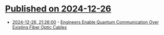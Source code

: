 # [Published on 2024-12-26](index.md)

* [2024-12-26, 21:26:00](https://soylentnews.org/article.pl?sid=24/12/26/1254218&from=rss) - [Engineers Enable Quantum Communication Over Existing Fiber Optic Cables](https://soylentnews.org/article.pl?sid=24/12/26/1254218&from=rss)
